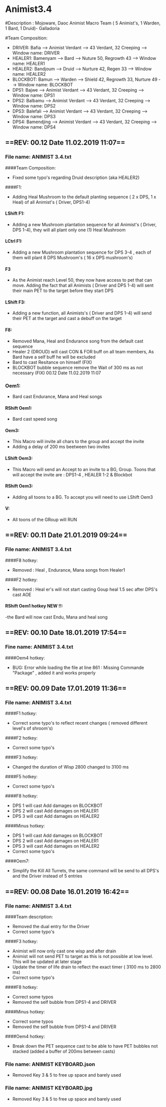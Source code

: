# Animist3.4

#Description : Mojoware, Daoc Animist Macro Team ( 5 Animist's, 1 Warden, 1 Bard, 1 Druid)- Galladoria

#Team Composition:

- DRIVER: Bafia --> Animist Verdant --> 43 Verdant, 32 Creeping  --> Window name: DRIVER
- HEALER1: Bamenyam --> Bard --> Nuture 50, Regrowth 43 --> Window name:  HEALER1
- HEALER2: Bandjoum --> Druid --> Nurture 42, Regen 33 --> Window name: HEALER2 
- BLOCKBOT: Bamun --> Warden --> Shield 42, Regrowth 33, Nurture 49 --> Window name: BLOCKBOT
- DPS1: Bajwe --> Animist Verdant --> 43 Verdant, 32 Creeping --> Window name: DPS1
- DPS2: Balbamu --> Animist Verdant --> 43 Verdant, 32 Creeping --> Window name: DPS2
- DPS3: Balefali --> Animist Verdant --> 43 Verdant, 32 Creeping --> Window name: DPS3
- DPS4: Bamendjing --> Animist Verdant --> 43 Verdant, 32 Creeping --> Window name: DPS4

## ==REV: 00.12 Date 11.02.2019 11:07==

### File name: ANIMIST 3.4.txt

####Team Composition:
- Fixed some typo's regarding Druid description (aka HEALER2)

####F1:
- Adding Heal Mushroom to the default planting sequence (  2 x DPS, 1 x Heal) of all Animist's ( Driver, DPS1-4)

#### LShift F1:
- Adding a new Mushroom plantation sequence for all Animist's ( Driver, DPS 1-4), they will all plant only one (1) Heal Mushroom

#### LCtrl F1:
- Adding a new Mushroom plantation sequence for DPS 3-4 , each of them will plant 8 DPS Mushroom's ( 16 x DPS mushroom's)

#### F3
- As the Animist reach Level 50, they now have access to pet that can move. Adding the fact that all Animists ( Driver and DPS 1-4) will sent their main PET to the target before they start DPS

#### LShift F3:
-  Adding a new function, all Animists's ( Driver and DPS 1-4) will send their PET at the target and cast a debuff on the target

#### F8:
- Removed Mana, Heal and Endurance song from the default cast sequence
- Healer 2 (DROUD) will cast CON & FOR buff on all team members, As Bard have a self buff he will be excluded 
- Bard to cast Resitance on himself (FIX)
- BLOCKBOT bubble sequence remove  the Wait of 300 ms as not necessary (FIX)
00.12 Date 11.02.2019 11:07
### Oem1:
- Bard cast Endurance, Mana and Heal songs 

#### RShift Oem1:
- Bard cast speed song

#### Oem3:
- This Macro  will invite all chars to the group and accept the invite
- Adding a delay of 200 ms  beetween two invites

#### LShift Oem3:
- This Macro will send an Accept to an invite to a BG, Group. Toons that will accept the invite are : DPS1-4 , HEALER 1-2 & Blockbot

#### RShift Oem3:
- Adding all toons to a BG. To accept  you will need to use LShift Oem3

#### V:
- All toons of the GRoup will RUN








## ==REV: 00.11 Date 21.01.2019 09:24==

### File name: ANIMIST 3.4.txt

####F8 hotkey:
- Removed : Heal , Endurance, Mana songs from Healer1

####F2 hotkey:
- Removed : Heal er's will not start casting Goup heal 1.5 sec after DPS's cast AOE

#### RShift Oem1 hotkey NEW !!:
-the Bard will now cast Endu, Mana and heal song 

## ==REV: 00.10 Date 18.01.2019 17:54==

### Fine name: ANIMIST 3.4.txt

####Oem4 hotkey:
- BUG: Error while loading the file at line 861 : Missing Commande "Package" , added it and works properly



## ==REV: 00.09 Date 17.01.2019 11:36==

### File name: ANIMIST 3.4.txt

####F1 hotkey:
- Correct some typo's to reflect recent changes ( removed different level's of shroom's)

####F2 hotkey:
- Correct some typo's

####F3 hotkey:
- Changed the duration of Wisp 2800 changed to 3100 ms

####F5 hotkey:
- Correct some typo's

####F8 hotkey:
- DPS 1 will cast Add damages on BLOCKBOT
- DPS 2 will cast Add damages on HEALER1
- DPS 3 will cast Add damages on HEALER2

####Minus hotkey:
- DPS 1 will cast Add damages on BLOCKBOT
- DPS 2 will cast Add damages on HEALER1
- DPS 3 will cast Add damages on HEALER2
- Correct some typo's

####Oem7:
- Simplify the  Kill All Turrets, the same command will be send to all DPS's and the Driver instead of 5 entries


## ==REV: 00.08 Date 16.01.2019 16:42==

### File name: ANIMIST 3.4.txt

####Team description:
  - Removed the dual entry for the Driver
  - Correct some typo's

####F3 hotkey:
- Animist will now only cast one wisp and after drain 
- Animist will not send PET to target as this is not possible at low level. This will be updated at later stage
- Update the timer of life drain to reflect the exact timer ( 3100 ms to 2800 ms)
- Correct some typo's

####F8 hotkey:
- Correct some typos
- Removed the self bubble from DPS1-4 and DRIVER

####Minus hotkey:
- Correct some typos
- Removed the self bubble from DPS1-4 and DRIVER

####Oem4 hotkey:
- Break down the PET sequence cast to be able to have PET bubbles not stacked (added a buffer of 200ms between casts)

### File name: ANIMIST KEYBOARD.json
- Removed Key 3 & 5 to free up space and barely used

### File name: ANIMIST KEYBOARD.jpg
- Removed Key 3 & 5 to free up space and barely used
